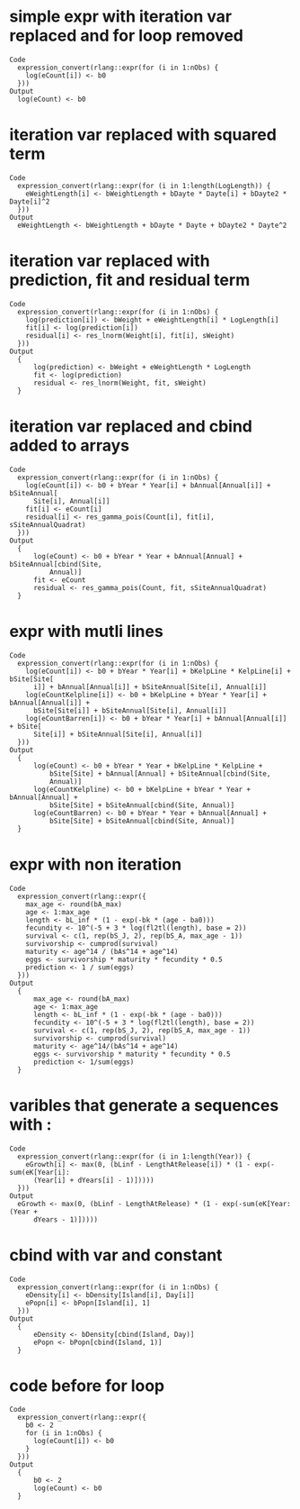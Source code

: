 # simple expr with iteration var replaced and for loop removed

    Code
      expression_convert(rlang::expr(for (i in 1:nObs) {
        log(eCount[i]) <- b0
      }))
    Output
      log(eCount) <- b0

# iteration var replaced with squared term

    Code
      expression_convert(rlang::expr(for (i in 1:length(LogLength)) {
        eWeightLength[i] <- bWeightLength + bDayte * Dayte[i] + bDayte2 * Dayte[i]^2
      }))
    Output
      eWeightLength <- bWeightLength + bDayte * Dayte + bDayte2 * Dayte^2

# iteration var replaced with prediction, fit and residual term 

    Code
      expression_convert(rlang::expr(for (i in 1:nObs) {
        log(prediction[i]) <- bWeight + eWeightLength[i] * LogLength[i]
        fit[i] <- log(prediction[i])
        residual[i] <- res_lnorm(Weight[i], fit[i], sWeight)
      }))
    Output
      {
          log(prediction) <- bWeight + eWeightLength * LogLength
          fit <- log(prediction)
          residual <- res_lnorm(Weight, fit, sWeight)
      }

# iteration var replaced and cbind added to arrays

    Code
      expression_convert(rlang::expr(for (i in 1:nObs) {
        log(eCount[i]) <- b0 + bYear * Year[i] + bAnnual[Annual[i]] + bSiteAnnual[
          Site[i], Annual[i]]
        fit[i] <- eCount[i]
        residual[i] <- res_gamma_pois(Count[i], fit[i], sSiteAnnualQuadrat)
      }))
    Output
      {
          log(eCount) <- b0 + bYear * Year + bAnnual[Annual] + bSiteAnnual[cbind(Site, 
              Annual)]
          fit <- eCount
          residual <- res_gamma_pois(Count, fit, sSiteAnnualQuadrat)
      }

# expr with mutli lines

    Code
      expression_convert(rlang::expr(for (i in 1:nObs) {
        log(eCount[i]) <- b0 + bYear * Year[i] + bKelpLine * KelpLine[i] + bSite[Site[
          i]] + bAnnual[Annual[i]] + bSiteAnnual[Site[i], Annual[i]]
        log(eCountKelpline[i]) <- b0 + bKelpLine + bYear * Year[i] + bAnnual[Annual[i]] +
          bSite[Site[i]] + bSiteAnnual[Site[i], Annual[i]]
        log(eCountBarren[i]) <- b0 + bYear * Year[i] + bAnnual[Annual[i]] + bSite[
          Site[i]] + bSiteAnnual[Site[i], Annual[i]]
      }))
    Output
      {
          log(eCount) <- b0 + bYear * Year + bKelpLine * KelpLine + 
              bSite[Site] + bAnnual[Annual] + bSiteAnnual[cbind(Site, 
              Annual)]
          log(eCountKelpline) <- b0 + bKelpLine + bYear * Year + bAnnual[Annual] + 
              bSite[Site] + bSiteAnnual[cbind(Site, Annual)]
          log(eCountBarren) <- b0 + bYear * Year + bAnnual[Annual] + 
              bSite[Site] + bSiteAnnual[cbind(Site, Annual)]
      }

# expr with non iteration

    Code
      expression_convert(rlang::expr({
        max_age <- round(bA_max)
        age <- 1:max_age
        length <- bL_inf * (1 - exp(-bk * (age - ba0)))
        fecundity <- 10^(-5 + 3 * log(fl2tl(length), base = 2))
        survival <- c(1, rep(bS_J, 2), rep(bS_A, max_age - 1))
        survivorship <- cumprod(survival)
        maturity <- age^14 / (bAs^14 + age^14)
        eggs <- survivorship * maturity * fecundity * 0.5
        prediction <- 1 / sum(eggs)
      }))
    Output
      {
          max_age <- round(bA_max)
          age <- 1:max_age
          length <- bL_inf * (1 - exp(-bk * (age - ba0)))
          fecundity <- 10^(-5 + 3 * log(fl2tl(length), base = 2))
          survival <- c(1, rep(bS_J, 2), rep(bS_A, max_age - 1))
          survivorship <- cumprod(survival)
          maturity <- age^14/(bAs^14 + age^14)
          eggs <- survivorship * maturity * fecundity * 0.5
          prediction <- 1/sum(eggs)
      }

# varibles that generate a sequences with :

    Code
      expression_convert(rlang::expr(for (i in 1:length(Year)) {
        eGrowth[i] <- max(0, (bLinf - LengthAtRelease[i]) * (1 - exp(-sum(eK[Year[i]:
          (Year[i] + dYears[i] - 1)]))))
      }))
    Output
      eGrowth <- max(0, (bLinf - LengthAtRelease) * (1 - exp(-sum(eK[Year:(Year + 
          dYears - 1)]))))

# cbind with var and constant

    Code
      expression_convert(rlang::expr(for (i in 1:nObs) {
        eDensity[i] <- bDensity[Island[i], Day[i]]
        ePopn[i] <- bPopn[Island[i], 1]
      }))
    Output
      {
          eDensity <- bDensity[cbind(Island, Day)]
          ePopn <- bPopn[cbind(Island, 1)]
      }

# code before for loop

    Code
      expression_convert(rlang::expr({
        b0 <- 2
        for (i in 1:nObs) {
          log(eCount[i]) <- b0
        }
      }))
    Output
      {
          b0 <- 2
          log(eCount) <- b0
      }

